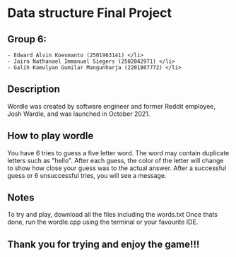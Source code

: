 # Data structure Final Project
## Group 6: 
    - Edward Alvin Koesmanto (2501963141) </li>
    - Jairo Nathanael Immanuel Siegers (2502042971) </li>
    - Galih Kamulyan Gumilar Mangunharja (2201807772) </li>

## Description
Wordle was created by software engineer and former Reddit employee, Josh Wardle, and was launched in October 2021.

## How to play wordle
You have 6 tries to guess a five letter word. The word may contain duplicate letters such as "hello".
After each guess, the color of the letter will change to show how close your guess was to the actual answer.
After a successful guess or 6 unsuccessful tries, you will see a message.

## Notes
To try and play, download all the files including the words.txt
Once thats done, run the wordle.cpp using the terminal or your favourite IDE.

## Thank you for trying and enjoy the game!!!
